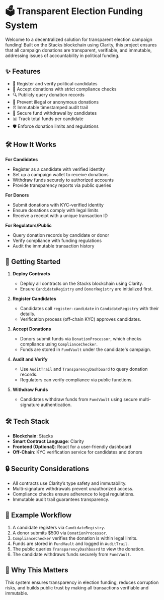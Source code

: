 # 🗳️ Transparent Election Funding System

Welcome to a decentralized solution for transparent election campaign funding! Built on the Stacks blockchain using Clarity, this project ensures that all campaign donations are transparent, verifiable, and immutable, addressing issues of accountability in political funding.

## ✨ Features

- 🧾 Register and verify political candidates
- 💸 Accept donations with strict compliance checks
- 🔍 Publicly query donation records
- 🚫 Prevent illegal or anonymous donations
- ⏰ Immutable timestamped audit trail
- 🔐 Secure fund withdrawal by candidates
- 📊 Track total funds per candidate
- 🛡️ Enforce donation limits and regulations

## 🛠 How It Works

**For Candidates**
- Register as a candidate with verified identity
- Set up a campaign wallet to receive donations
- Withdraw funds securely to authorized accounts
- Provide transparency reports via public queries

**For Donors**
- Submit donations with KYC-verified identity
- Ensure donations comply with legal limits
- Receive a receipt with a unique transaction ID

**For Regulators/Public**
- Query donation records by candidate or donor
- Verify compliance with funding regulations
- Audit the immutable transaction history

## 🚀 Getting Started

1. **Deploy Contracts**
   - Deploy all contracts on the Stacks blockchain using Clarity.
   - Ensure `CandidateRegistry` and `DonorRegistry` are initialized first.

2. **Register Candidates**
   - Candidates call `register-candidate` in `CandidateRegistry` with their details.
   - Verification process (off-chain KYC) approves candidates.

3. **Accept Donations**
   - Donors submit funds via `DonationProcessor`, which checks compliance using `ComplianceChecker`.
   - Funds are stored in `FundVault` under the candidate's campaign.

4. **Audit and Verify**
   - Use `AuditTrail` and `TransparencyDashboard` to query donation records.
   - Regulators can verify compliance via public functions.

5. **Withdraw Funds**
   - Candidates withdraw funds from `FundVault` using secure multi-signature authentication.

## 🛠 Tech Stack
- **Blockchain**: Stacks
- **Smart Contract Language**: Clarity
- **Frontend (Optional)**: React for a user-friendly dashboard
- **Off-Chain**: KYC verification service for candidates and donors

## 🔒 Security Considerations
- All contracts use Clarity’s type safety and immutability.
- Multi-signature withdrawals prevent unauthorized access.
- Compliance checks ensure adherence to legal regulations.
- Immutable audit trail guarantees transparency.

## 📜 Example Workflow
1. A candidate registers via `CandidateRegistry`.
2. A donor submits $500 via `DonationProcessor`.
3. `ComplianceChecker` verifies the donation is within legal limits.
4. Funds are stored in `FundVault` and logged in `AuditTrail`.
5. The public queries `TransparencyDashboard` to view the donation.
6. The candidate withdraws funds securely from `FundVault`.

## 🌟 Why This Matters
This system ensures transparency in election funding, reduces corruption risks, and builds public trust by making all transactions verifiable and immutable.
